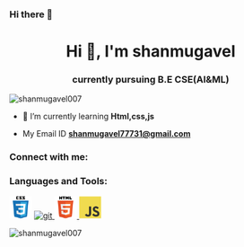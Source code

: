 ### Hi there 👋

<!--
**shanmugavel007/shanmugavel007** is a ✨ _special_ ✨ repository because its `README.md` (this file) appears on your GitHub profile.

Here are some ideas to get you started:

- 🔭 I’m currently working on ...
- 🌱 I’m currently learning ...
- 👯 I’m looking to collaborate on ...
- 🤔 I’m looking for help with ...
- 💬 Ask me about ...
- 📫 How to reach me: ...
- 😄 Pronouns: ...
- ⚡ Fun fact: ...
-->
<h1 align="center">Hi 👋, I'm shanmugavel</h1>

<h3 align="center">currently pursuing B.E CSE(AI&ML)</h3>

<p align="left"> <img src="https://komarev.com/ghpvc/?username=shanmugavel007&label=Profile%20views&color=0e75b6&style=flat" alt="shanmugavel007" /> </p>

- 🌱 I’m currently learning **Html,css,js**

- My Email ID **shanmugavel77731@gmail.com**

<h3 align="left">Connect with me:</h3>

<p align="left">

</p>

<h3 align="left">Languages and Tools:</h3>

  <img src="https://raw.githubusercontent.com/devicons/devicon/master/icons/css3/css3-original-wordmark.svg" alt="css3" width="40" height="40"/> </a> <a href="https://www.figma.com/" target="_blank" rel="noreferrer"> <img src="https://www.vectorlogo.zone/logos/git-scm/git-scm-icon.svg" alt="git" width="40" height="40"/> </a> <a href="https://www.w3.org/html/" target="_blank" rel="noreferrer"> <img src="https://raw.githubusercontent.com/devicons/devicon/master/icons/html5/html5-original-wordmark.svg" alt="html5" width="40" height="40"/> </a> <a href="https://developer.mozilla.org/en-US/docs/Web/JavaScript" target="_blank" rel="noreferrer"> <img src="https://raw.githubusercontent.com/devicons/devicon/master/icons/javascript/javascript-original.svg" alt="javascript" width="40" height="40"/> </a> <a href="https://www.mongodb.com/" target="_blank" rel="noreferrer">  

<p><img align="left" src="https://github-readme-stats.vercel.app/api/top-langs?username=shanmugavel007&show_icons=true&locale=en&layout=compact" alt="shanmugavel007" /></p>

